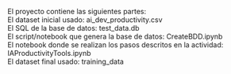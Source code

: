 El proyecto contiene las siguientes partes:  
El dataset inicial usado: ai_dev_productivity.csv  
El SQL de la base de datos: test_data.db  
El script/notebook que genera la base de datos: CreateBDD.ipynb  
El notebook donde se realizan los pasos descritos en la actividad: IAProductivityTools.ipynb  
El dataset final usado: training_data  
